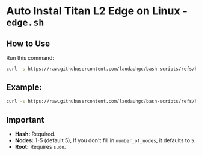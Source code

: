 # Auto Instal Titan L2 Edge on Linux - `edge.sh`

## How to Use

Run this command:

```bash
curl -s https://raw.githubusercontent.com/laodauhgc/bash-scripts/refs/heads/main/titan-network/edge.sh | sudo bash -s -- your_hash_value number_of_nodes
```
## Example:
```bash
curl -s https://raw.githubusercontent.com/laodauhgc/bash-scripts/refs/heads/main/titan-network/edge.sh | sudo bash -s -- 36284E4F-5CBE-4D95-994B-90E53D90CA2C 3
```

## Important

*   **Hash:** Required.
*   **Nodes:** 1-5 (default 5), If you don't fill in `number_of_nodes`, it defaults to `5`.
*   **Root:** Requires `sudo`.
